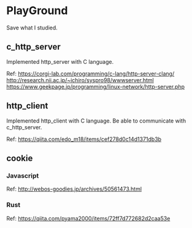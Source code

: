 # PlayGround
Save what I studied.

## c_http_server
Implemented http_server with C language.

Ref:
https://corgi-lab.com/programming/c-lang/http-server-clang/ <br>
http://research.nii.ac.jp/~ichiro/syspro98/wwwserver.html<br>
https://www.geekpage.jp/programming/linux-network/http-server.php<br>

## http_client
Implemented http_client with C language.
Be able to communicate with c_http_server.

Ref:
https://qiita.com/edo_m18/items/cef278d0c14d1371db3b

## cookie
### Javascript
Ref:
http://webos-goodies.jp/archives/50561473.html

### Rust
Ref:
https://qiita.com/pyama2000/items/72ff7d772682d2caa53e
